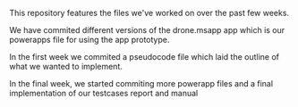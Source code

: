 This repository features the files we've worked on over the past few weeks. 

We have commited different versions of the drone.msapp app which is our powerapps file for using the app prototype. 

In the first week we commited a pseudocode file which laid the outline of what we wanted to implement. 

In the final week, we started commiting more powerapp files and a final implementation of our testcases report and manual
